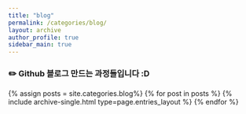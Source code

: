 ```yaml
---
title: "blog"
permalink: /categories/blog/
layout: archive
author_profile: true
sidebar_main: true
---
```


### ✏️ Github 블로그 만드는 과정들입니다 :D

{% assign posts = site.categories.blog%}
{% for post in posts %} {% include archive-single.html type=page.entries_layout %} {% endfor %}

